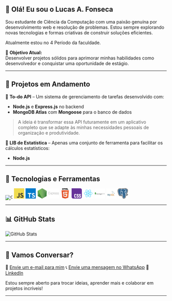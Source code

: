 ## 💜 Olá! Eu sou o Lucas A. Fonseca

Sou estudante de Ciência da Computação com uma paixão genuína por desenvolvimento web e resolução de problemas. Estou sempre explorando novas tecnologias e formas criativas de construir soluções eficientes.

Atualmente estou no 4 Período da faculdade.

🎯 **Objetivo Atual:**  
Desenvolver projetos sólidos para aprimorar minhas habilidades como desenvolvedor e conquistar uma oportunidade de estágio. 

---

## 🚧 Projetos em Andamento

🔨 **To-do API** – Um sistema de gerenciamento de tarefas desenvolvido com:
- **Node.js** e **Express.js** no backend
- **MongoDB Atlas** com **Mongoose** para o banco de dados

> A ideia é transformar essa API futuramente em um aplicativo completo que se adapte às minhas necessidades pessoais de organização e produtividade.

🔨 **LIB de Estatística** – Apenas uma conjunto de ferramenta para facilitar os cálculos estatísticos:
- **Node.js**
---

## 🚀 Tecnologias e Ferramentas

<code><img height="32" src="https://cdn.iconscout.com/icon/free/png-512/c-programming-569564.png" alt="C"/></code>
<code><img height="32" src="https://raw.githubusercontent.com/github/explore/main/topics/javascript/javascript.png" alt="JavaScript"/></code>
<code><img height="32" src="https://raw.githubusercontent.com/github/explore/main/topics/typescript/typescript.png" alt="TypeScript"/></code>
<code><img height="32" src="https://raw.githubusercontent.com/github/explore/main/topics/nodejs/nodejs.png" alt="Node.js"/></code>
<code><img height="32" src="https://raw.githubusercontent.com/github/explore/main/topics/express/express.png" alt="Express"/></code>
<code><img height="32" src="https://raw.githubusercontent.com/github/explore/main/topics/html/html.png" alt="HTML5"/></code>
<code><img height="32" src="https://raw.githubusercontent.com/github/explore/main/topics/css/css.png" alt="CSS"/></code>
<code><img height="32" src="https://raw.githubusercontent.com/github/explore/main/topics/react/react.png" alt="React"/></code>
<code><img height="32" src="https://raw.githubusercontent.com/github/explore/main/topics/mongodb/mongodb.png" alt="MongoDB"/></code>
<code><img height="32" src="https://raw.githubusercontent.com/github/explore/main/topics/mysql/mysql.png" alt="MySQL"/></code>
<code><img height="32" src="https://raw.githubusercontent.com/github/explore/main/topics/postgresql/postgresql.png" alt="PostgreSQL"/></code>


---

## 📊 GitHub Stats

![GitHub Stats](https://github-readme-stats.vercel.app/api?username=LucasAlvesFonseca&show_icons=true&theme=tokyonight)

---

## 🤝 Vamos Conversar?

📩 [Envie um e-mail para mim](mailto:lucasalvesfonseca147@gmail.com)
📞 [Envie uma mensagem no WhatsApp](https://wa.me/5521981413037)
🔗 [LinkedIn](https://www.linkedin.com/in/lucas-a-fonseca)

Estou sempre aberto para trocar ideias, aprender mais e colaborar em projetos incríveis!

---
